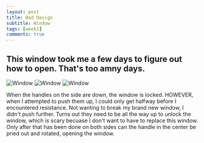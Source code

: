 ```yaml
---
layout: post
title: Bad Design
subtitle: Window
tags: [week1]
comments: true
---
```

## This window took me a few days to figure out how to open. That's too amny days.
![Window](/img/unlocked.jpg)
![Window](/img/locked.jpg)
![Window](/img/open.jpg)

When the handles on the side are down, the window is locked.
HOWEVER, when I attempted to push them up, I could only get halfway before I encountered resistance.
Not wanting to break my brand new window, I didn't push further.
Turns out they need to be all the way up to unlock the window, which is scary becuase I don't want to have to replace this window.
Only after that has been done on both sides can the handle in the center be pried out and rotated, opening the window.
